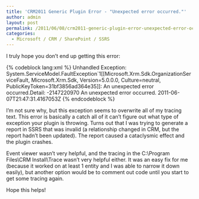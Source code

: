 ```yaml
---
title: 'CRM2011 Generic Plugin Error - "Unexpected error occurred."'
author: admin
layout: post
permalink: /2011/06/08/crm2011-generic-plugin-error-unexpected-error-occurred/
categories:
  - Microsoft / CRM / SharePoint / SSRS
---
```



I truly hope you don’t end up getting this error:

{% codeblock lang:xml %}
Unhandled Exception: System.ServiceModel.FaultException`1[[Microsoft.Xrm.Sdk.OrganizationServiceFault,
 Microsoft.Xrm.Sdk, Version=5.0.0.0, Culture=neutral, PublicKeyToken=31bf3856ad364e35]]: An unexpected
 error occurred.Detail:
<OrganizationServiceFault xmlns:i="http://www.w3.org/2001/XMLSchema-instance" xmlns="http://schemas.microsoft.com/xrm/2011/Contracts">
  <ErrorCode>-2147220970</ErrorCode>
  <ErrorDetails xmlns:d2p1="http://schemas.datacontract.org/2004/07/System.Collections.Generic" />
  <Message>An unexpected error occurred.</Message>
  <Timestamp>2011-06-07T21:47:31.4167053Z</Timestamp>
  <InnerFault i:nil="true" />
  <TraceText i:nil="true" />
</OrganizationServiceFault>
{% endcodeblock %}

I’m not sure why, but this exception seems to overwrite all of my tracing text. This error is basically a catch all of it can’t figure out what type of exception your plugin is throwing. Turns out that I was trying to generate a report in SSRS that was invalid (a relationship changed in CRM, but the report hadn’t been updated). The report caused a cataclysmic effect and the plugin crashes.

Event viewer wasn’t very helpful, and the tracing in the C:\Program Files\CRM Install\Trace wasn’t very helpful either. It was an easy fix for me (because it worked on at least 1 entity and I was able to narrow it down easily), but another option would be to comment out code until you start to get some tracing again.

Hope this helps!